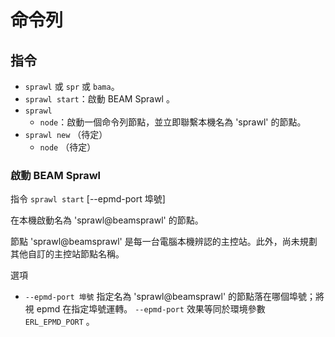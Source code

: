 # 命令列

## 指令
- `sprawl` 或 `spr` 或 `bama`。
- `sprawl start`：啟動 BEAM Sprawl 。 
- `sprawl`
  - `node`：啟動一個命令列節點，並立即聯繫本機名為 'sprawl' 的節點。
- `sprawl new` （待定）
  - `node` （待定）


### 啟動 BEAM Sprawl
指令 `sprawl start` [--epmd-port 埠號]

在本機啟動名為 'sprawl@beamsprawl' 的節點。

節點 'sprawl@beamsprawl' 是每一台電腦本機辨認的主控站。此外，尚未規劃其他自訂的主控站節點名稱。

選項

- `--epmd-port 埠號` 指定名為 'sprawl@beamsprawl' 的節點落在哪個埠號；將視 epmd 在指定埠號運轉。 `--epmd-port` 效果等同於環境參數 `ERL_EPMD_PORT` 。
